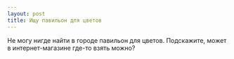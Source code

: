 ```yaml
---
layout: post 
title: Ищу павильон для цветов 
--- 
```

Не могу нигде найти в городе павильон для цветов. Подскажите, может в интернет-магазине где-то взять можно?